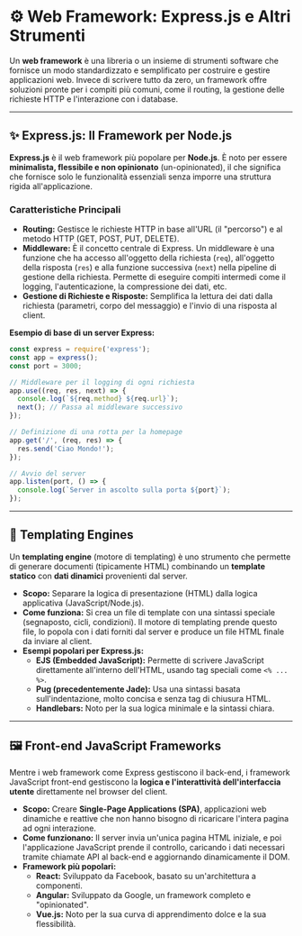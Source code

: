 # ⚙️ Web Framework: Express.js e Altri Strumenti

Un **web framework** è una libreria o un insieme di strumenti software che fornisce un modo standardizzato e semplificato per costruire e gestire applicazioni web. Invece di scrivere tutto da zero, un framework offre soluzioni pronte per i compiti più comuni, come il routing, la gestione delle richieste HTTP e l'interazione con i database.

---

## ✨ Express.js: Il Framework per Node.js

**Express.js** è il web framework più popolare per **Node.js**. È noto per essere **minimalista, flessibile e non opinionato** (un-opinionated), il che significa che fornisce solo le funzionalità essenziali senza imporre una struttura rigida all'applicazione.

### Caratteristiche Principali
*   **Routing:** Gestisce le richieste HTTP in base all'URL (il "percorso") e al metodo HTTP (GET, POST, PUT, DELETE).
*   **Middleware:** È il concetto centrale di Express. Un middleware è una funzione che ha accesso all'oggetto della richiesta (`req`), all'oggetto della risposta (`res`) e alla funzione successiva (`next`) nella pipeline di gestione della richiesta. Permette di eseguire compiti intermedi come il logging, l'autenticazione, la compressione dei dati, etc.
*   **Gestione di Richieste e Risposte:** Semplifica la lettura dei dati dalla richiesta (parametri, corpo del messaggio) e l'invio di una risposta al client.

**Esempio di base di un server Express:**
```javascript
const express = require('express');
const app = express();
const port = 3000;

// Middleware per il logging di ogni richiesta
app.use((req, res, next) => {
  console.log(`${req.method} ${req.url}`);
  next(); // Passa al middleware successivo
});

// Definizione di una rotta per la homepage
app.get('/', (req, res) => {
  res.send('Ciao Mondo!');
});

// Avvio del server
app.listen(port, () => {
  console.log(`Server in ascolto sulla porta ${port}`);
});
```

---

## 🎨 Templating Engines

Un **templating engine** (motore di templating) è uno strumento che permette di generare documenti (tipicamente HTML) combinando un **template statico** con **dati dinamici** provenienti dal server.
*   **Scopo:** Separare la logica di presentazione (HTML) dalla logica applicativa (JavaScript/Node.js).
*   **Come funziona:** Si crea un file di template con una sintassi speciale (segnaposto, cicli, condizioni). Il motore di templating prende questo file, lo popola con i dati forniti dal server e produce un file HTML finale da inviare al client.
*   **Esempi popolari per Express.js:**
    *   **EJS (Embedded JavaScript):** Permette di scrivere JavaScript direttamente all'interno dell'HTML, usando tag speciali come `<% ... %>`.
    *   **Pug (precedentemente Jade):** Usa una sintassi basata sull'indentazione, molto concisa e senza tag di chiusura HTML.
    *   **Handlebars:** Noto per la sua logica minimale e la sintassi chiara.

---

## 🖼️ Front-end JavaScript Frameworks

Mentre i web framework come Express gestiscono il back-end, i framework JavaScript front-end gestiscono la **logica e l'interattività dell'interfaccia utente** direttamente nel browser del client.
*   **Scopo:** Creare **Single-Page Applications (SPA)**, applicazioni web dinamiche e reattive che non hanno bisogno di ricaricare l'intera pagina ad ogni interazione.
*   **Come funzionano:** Il server invia un'unica pagina HTML iniziale, e poi l'applicazione JavaScript prende il controllo, caricando i dati necessari tramite chiamate API al back-end e aggiornando dinamicamente il DOM.
*   **Framework più popolari:**
    *   **React:** Sviluppato da Facebook, basato su un'architettura a componenti.
    *   **Angular:** Sviluppato da Google, un framework completo e "opinionated".
    *   **Vue.js:** Noto per la sua curva di apprendimento dolce e la sua flessibilità.

